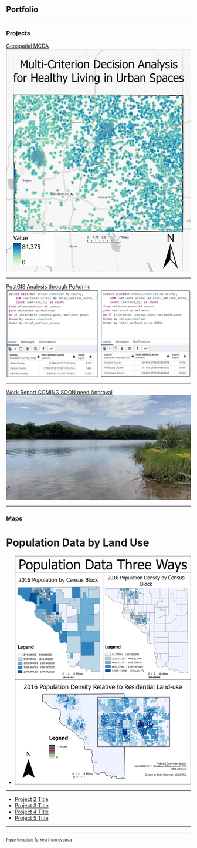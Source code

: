 ## Portfolio

---

### Projects

[Geospatial MCDA](https://storymaps.arcgis.com/stories/2eab443900e94a1f814f346d7934677d/)
<img src="images/Storymapcapture.JPG"/>

---
[PostGIS Analysis through PgAdmin](/pdf/FinalProjectReport.pdf)
<img src="images/FinalProjImage.JPG"/>

---
[Work Report COMING SOON need Approval](http://example.com/)
<img src="images/IMG_4573.jpeg"/>

---

### Maps

# Population Data by Land Use
- <img src="images/populationData3wyas.jpg"/>

---
- [Project 2 Title](http://example.com/)
- [Project 3 Title](http://example.com/)
- [Project 4 Title](http://example.com/)
- [Project 5 Title](http://example.com/)

---




---
<p style="font-size:11px">Page template forked from <a href="https://github.com/evanca/quick-portfolio">evanca</a></p>
<!-- Remove above link if you don't want to attibute -->
